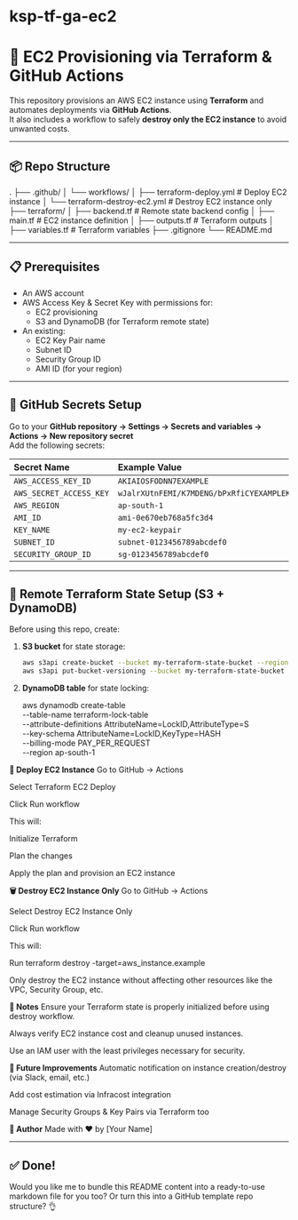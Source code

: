# ksp-tf-ga-ec2

# 🚀 EC2 Provisioning via Terraform & GitHub Actions

This repository provisions an AWS EC2 instance using **Terraform** and automates deployments via **GitHub Actions**.  
It also includes a workflow to safely **destroy only the EC2 instance** to avoid unwanted costs.

---

## 📦 Repo Structure

.
├── .github/
│ └── workflows/
│ ├── terraform-deploy.yml # Deploy EC2 instance
│ └── terraform-destroy-ec2.yml # Destroy EC2 instance only
├── terraform/
│ ├── backend.tf # Remote state backend config
│ ├── main.tf # EC2 instance definition
│ ├── outputs.tf # Terraform outputs
│ ├── variables.tf # Terraform variables
├── .gitignore
└── README.md


---

## 📋 Prerequisites

- An AWS account
- AWS Access Key & Secret Key with permissions for:
  - EC2 provisioning
  - S3 and DynamoDB (for Terraform remote state)
- An existing:
  - EC2 Key Pair name
  - Subnet ID
  - Security Group ID
  - AMI ID (for your region)

---

## 🔐 GitHub Secrets Setup

Go to your **GitHub repository → Settings → Secrets and variables → Actions → New repository secret**  
Add the following secrets:

| Secret Name             | Example Value               |
|:-----------------------|:----------------------------|
| `AWS_ACCESS_KEY_ID`      | `AKIAIOSFODNN7EXAMPLE`        |
| `AWS_SECRET_ACCESS_KEY`  | `wJalrXUtnFEMI/K7MDENG/bPxRfiCYEXAMPLEKEY` |
| `AWS_REGION`             | `ap-south-1`                  |
| `AMI_ID`                 | `ami-0e670eb768a5fc3d4`       |
| `KEY_NAME`               | `my-ec2-keypair`              |
| `SUBNET_ID`              | `subnet-0123456789abcdef0`    |
| `SECURITY_GROUP_ID`      | `sg-0123456789abcdef0`        |

---

## 📝 Remote Terraform State Setup (S3 + DynamoDB)

Before using this repo, create:

1. **S3 bucket** for state storage:
   ```bash
   aws s3api create-bucket --bucket my-terraform-state-bucket --region ap-south-1 --create-bucket-configuration LocationConstraint=ap-south-1
   aws s3api put-bucket-versioning --bucket my-terraform-state-bucket --versioning-configuration Status=Enabled


2. **DynamoDB table** for state locking:

   aws dynamodb create-table \
    --table-name terraform-lock-table \
    --attribute-definitions AttributeName=LockID,AttributeType=S \
    --key-schema AttributeName=LockID,KeyType=HASH \
    --billing-mode PAY_PER_REQUEST \
    --region ap-south-1

**🚀 Deploy EC2 Instance**
Go to GitHub → Actions

Select Terraform EC2 Deploy

Click Run workflow

This will:

Initialize Terraform

Plan the changes

Apply the plan and provision an EC2 instance

**🗑️ Destroy EC2 Instance Only**
Go to GitHub → Actions

Select Destroy EC2 Instance Only

Click Run workflow

This will:

Run terraform destroy -target=aws_instance.example

Only destroy the EC2 instance without affecting other resources like the VPC, Security Group, etc.

**📌 Notes**
Ensure your Terraform state is properly initialized before using destroy workflow.

Always verify EC2 instance cost and cleanup unused instances.

Use an IAM user with the least privileges necessary for security.

**🎯 Future Improvements**
Automatic notification on instance creation/destroy (via Slack, email, etc.)

Add cost estimation via Infracost integration

Manage Security Groups & Key Pairs via Terraform too

**📖 **Author****
Made with ❤️ by [Your Name]


---

## ✅ Done!

Would you like me to bundle this README content into a ready-to-use markdown file for you too? Or turn this into a GitHub template repo structure? 👌


